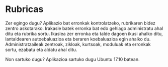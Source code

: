 # Rubricas

Zer egingo dugu?
Aplikazio bat erronkak kontrolatzeko, rubrikaren bidez zentro askotarako.
Irakasle batek erronka bat edo gehiago administratu ahal ditu eta rubrika sortu.
Ikaslea zer erronka eta talde dagoen ikusi ahalko ditu, lantaldearen autoebaluazioa eta beraren koebaluazioa egin ahalko du.
Administratzaileak zentroak, zikloak, kurtsoak,  moduluak eta erronkak  sortu, ezabatu eta aldatu ahal ditu. 

Non sartuko dugu?
Aplikazioa sartuko dugu Ubuntu 17.10 batean.
